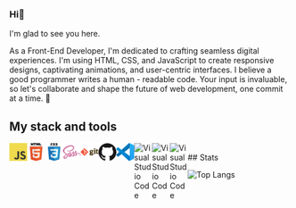 ### Hi👋
I'm glad to see you here. 

As a Front-End Developer, I'm dedicated to crafting seamless digital experiences. I'm using HTML, CSS, and JavaScript to create responsive designs, captivating animations, and user-centric interfaces. I believe a good programmer writes a human - readable code. Your input is invaluable, so let's collaborate and shape the future of web development, one commit at a time. 🚀 
## My stack and tools

<img align="left" alt="JavaScript" width="32px" src="https://raw.githubusercontent.com/github/explore/80688e429a7d4ef2fca1e82350fe8e3517d3494d/topics/javascript/javascript.png" />

<img align="left" alt="HTML5" width="32px" src="https://raw.githubusercontent.com/github/explore/80688e429a7d4ef2fca1e82350fe8e3517d3494d/topics/html/html.png" />

<img align="left" alt="CSS3" width="32px" src="https://raw.githubusercontent.com/github/explore/80688e429a7d4ef2fca1e82350fe8e3517d3494d/topics/css/css.png" />

<img align="left" alt="Sass" width="32px" src="https://raw.githubusercontent.com/github/explore/80688e429a7d4ef2fca1e82350fe8e3517d3494d/topics/sass/sass.png" />

<img align="left" alt="Git" width="32px" src="https://raw.githubusercontent.com/github/explore/80688e429a7d4ef2fca1e82350fe8e3517d3494d/topics/git/git.png" />

<img align="left" alt="GitHub" width="32px" src="https://raw.githubusercontent.com/github/explore/78df643247d429f6cc873026c0622819ad797942/topics/github/github.png" />

<img align="left" alt="Visual Studio Code" width="32px" src="https://raw.githubusercontent.com/github/explore/80688e429a7d4ef2fca1e82350fe8e3517d3494d/topics/visual-studio-code/visual-studio-code.png" />

<img align="left" alt="Visual Studio Code" width="32px" src="https://skillicons.dev/icons?i=nodejs&theme=light" />
<img align="left" alt="Visual Studio Code" width="32px" src="https://skillicons.dev/icons?i=react&theme=light" />
<img align="left" alt="Visual Studio Code" width="32px" src="https://skillicons.dev/icons?i=figma&theme=light" />

<br>
## Stats

![Top Langs](https://github-readme-stats.vercel.app/api/top-langs/?username=SzymonSleboda&layout=compact)
